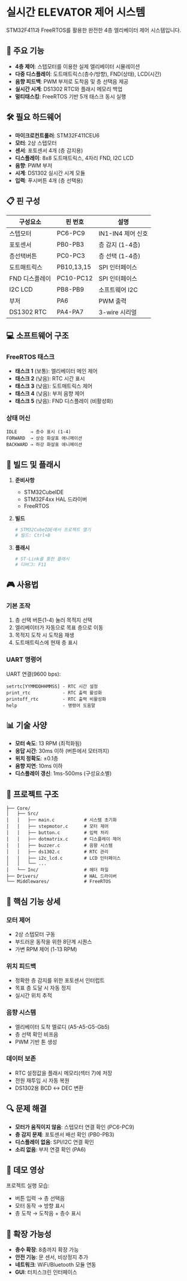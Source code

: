 # 실시간 ELEVATOR 제어 시스템

STM32F411과 FreeRTOS를 활용한 완전한 4층 엘리베이터 제어 시스템입니다.

## 🚀 주요 기능

- **4층 제어**: 스텝모터를 이용한 실제 엘리베이터 시뮬레이션
- **다중 디스플레이**: 도트매트릭스(층수/방향), FND(상태), LCD(시간)
- **음향 피드백**: PWM 부저로 도착음 및 층 선택음 제공
- **실시간 시계**: DS1302 RTC와 플래시 메모리 백업
- **멀티태스킹**: FreeRTOS 기반 5개 태스크 동시 실행

## 🛠️ 필요 하드웨어

- **마이크로컨트롤러**: STM32F411CEU6
- **모터**: 2상 스텝모터
- **센서**: 포토센서 4개 (층 감지용)
- **디스플레이**: 8x8 도트매트릭스, 4자리 FND, I2C LCD
- **음향**: PWM 부저
- **시계**: DS1302 실시간 시계 모듈
- **입력**: 푸시버튼 4개 (층 선택용)

## 📋 핀 구성

| 구성요소 | 핀 번호 | 설명 |
|----------|---------|------|
| 스텝모터 | PC6-PC9 | IN1-IN4 제어 신호 |
| 포토센서 | PB0-PB3 | 층 감지 (1-4층) |
| 층선택버튼 | PC0-PC3 | 층 선택 (1-4층) |
| 도트매트릭스 | PB10,13,15 | SPI 인터페이스 |
| FND 디스플레이 | PC10-PC12 | SPI 인터페이스 |
| I2C LCD | PB8-PB9 | 소프트웨어 I2C |
| 부저 | PA6 | PWM 출력 |
| DS1302 RTC | PA4-PA7 | 3-wire 시리얼 |

## 💻 소프트웨어 구조

### FreeRTOS 태스크
- **태스크 1** (보통): 엘리베이터 메인 제어
- **태스크 2** (낮음): RTC 시간 표시
- **태스크 3** (낮음): 도트매트릭스 제어
- **태스크 4** (낮음): 부저 음향 제어
- **태스크 5** (낮음): FND 디스플레이 (비활성화)

### 상태 머신
```
IDLE     → 층수 표시 (1-4)
FORWARD  → 상승 화살표 애니메이션
BACKWARD → 하강 화살표 애니메이션
```

## 🔧 빌드 및 플래시

1. **준비사항**
   - STM32CubeIDE
   - STM32F4xx HAL 드라이버
   - FreeRTOS

2. **빌드**
   ```bash
   # STM32CubeIDE에서 프로젝트 열기
   # 빌드: Ctrl+B
   ```

3. **플래시**
   ```bash
   # ST-Link를 통한 플래시
   # 디버그: F11
   ```

## 🎮 사용법

### 기본 조작
1. 층 선택 버튼(1-4) 눌러 목적지 선택
2. 엘리베이터가 자동으로 목표 층으로 이동
3. 목적지 도착 시 도착음 재생
4. 도트매트릭스에 현재 층 표시

### UART 명령어
UART 연결(9600 bps):
```
setrtc[YYMMDDHHMMSS] - RTC 시간 설정
print_rtc            - RTC 출력 활성화
printoff_rtc         - RTC 출력 비활성화
help                 - 명령어 도움말
```

## 📊 기술 사양

- **모터 속도**: 13 RPM (최적화됨)
- **응답 시간**: 30ms 이하 (버튼에서 모터까지)
- **위치 정확도**: ±0.1층
- **음향 지연**: 10ms 이하
- **디스플레이 갱신**: 1ms-500ms (구성요소별)

## 📁 프로젝트 구조

```
├── Core/
│   ├── Src/
│   │   ├── main.c           # 시스템 초기화
│   │   ├── stepmotor.c      # 모터 제어
│   │   ├── button.c         # 입력 처리
│   │   ├── dotmatrix.c      # 디스플레이 제어
│   │   ├── buzzer.c         # 음향 시스템
│   │   ├── ds1302.c         # RTC 관리
│   │   ├── i2c_lcd.c        # LCD 인터페이스
│   │   └── ...
│   └── Inc/                 # 헤더 파일
├── Drivers/                 # HAL 드라이버
└── Middlewares/             # FreeRTOS
```

## 🎯 핵심 기능 상세

### 모터 제어
- 2상 스텝모터 구동
- 부드러운 동작을 위한 8단계 시퀀스
- 가변 RPM 제어 (1-13 RPM)

### 위치 피드백
- 정확한 층 감지를 위한 포토센서 인터럽트
- 목표 층 도달 시 자동 정지
- 실시간 위치 추적

### 음향 시스템
- 엘리베이터 도착 멜로디 (A5-A5-G5-Gb5)
- 층 선택 확인 비프음
- PWM 기반 톤 생성

### 데이터 보존
- RTC 설정값을 플래시 메모리(섹터 7)에 저장
- 전원 재투입 시 자동 복원
- DS1302용 BCD ↔ DEC 변환

## 🔍 문제 해결

- **모터가 움직이지 않음**: 스텝모터 연결 확인 (PC6-PC9)
- **층 감지 문제**: 포토센서 배선 확인 (PB0-PB3)
- **디스플레이 없음**: SPI/I2C 연결 확인
- **소리 없음**: 부저 연결 확인 (PA6)

## 📱 데모 영상

프로젝트 실행 모습:
- 버튼 입력 → 층 선택음
- 모터 동작 → 방향 표시
- 층 도착 → 도착음 + 층수 표시

## 🔧 확장 가능성

- **층수 확장**: 8층까지 확장 가능
- **안전 기능**: 문 센서, 비상정지 추가
- **네트워크**: WiFi/Bluetooth 모듈 연동
- **GUI**: 터치스크린 인터페이스

